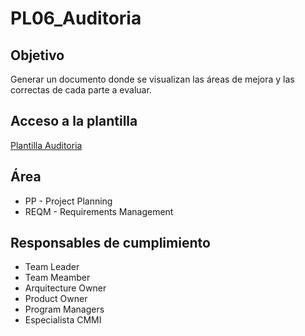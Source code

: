# PL06_Auditoria

## Objetivo
Generar un documento donde se visualizan las áreas de mejora y las correctas de cada parte a evaluar.

## Acceso a la plantilla 
[Plantilla Auditoria](https://docs.google.com/spreadsheets/d/1dfWAf-2kfE3AdnEDhens_GeVB39zBVs1DH2b8ErN2fw/edit?usp=sharing)

## Área
* PP - Project Planning 
* REQM - Requirements Management

## Responsables de cumplimiento
* Team Leader
* Team Meamber
* Arquitecture Owner
* Product Owner
* Program Managers
* Especialista CMMI 
